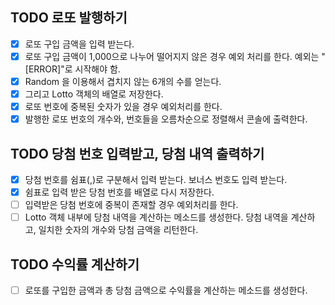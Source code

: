 ## TODO 로또 발행하기

-   [x] 로또 구입 금액을 입력 받는다.
-   [x] 로또 구입 금액이 1,000으로 나누어 떨어지지 않은 경우 예외 처리를 한다. 예외는 "[ERROR]"로 시작해야 함.
-   [x] Random 을 이용해서 겹치지 않는 6개의 수를 얻는다.
-   [x] 그리고 Lotto 객체의 배열로 저장한다.
-   [x] 로또 번호에 중복된 숫자가 있을 경우 예외처리를 한다.
-   [x] 발행한 로또 번호의 개수와, 번호들을 오름차순으로 정렬해서 콘솔에 출력한다.

## TODO 당첨 번호 입력받고, 당첨 내역 출력하기

-   [x] 당첨 번호를 쉼표(,)로 구분해서 입력 받는다. 보너스 번호도 입력 받는다.
-   [x] 쉼표로 입력 받은 당첨 번호를 배열로 다시 저장한다.
-   [ ] 입력받은 당첨 번호에 중복이 존재할 경우 예외처리를 한다.
-   [ ] Lotto 객체 내부에 당첨 내역을 계산하는 메소드를 생성한다. 당첨 내역을 계산하고, 일치한 숫자의 개수와 당첨 금액을 리턴한다.

## TODO 수익률 계산하기

-   [ ] 로또를 구입한 금액과 총 당첨 금액으로 수익률을 계산하는 메소드를 생성한다.
